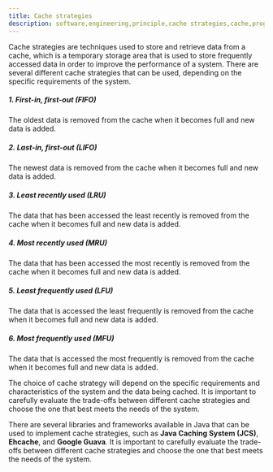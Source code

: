 ```yaml
---
title: Cache strategies
description: software,engineering,principle,cache strategies,cache,programming,immediate,dependency
---
```

Cache strategies are techniques used to store and retrieve data from a cache, which is a temporary storage area that
is used to store frequently accessed data in order to improve the performance of a system. There are several different
cache strategies that can be used, depending on the specific requirements of the system.

##### 1. First-in, first-out (FIFO)

The oldest data is removed from the cache when it becomes full and new data is added.

##### 2. Last-in, first-out (LIFO)

The newest data is removed from the cache when it becomes full and new data is added.

##### 3. Least recently used (LRU)

The data that has been accessed the least recently is removed from the cache when it becomes full and new data is added.

##### 4. Most recently used (MRU)

The data that has been accessed the most recently is removed from the cache when it becomes full and new data is added.

##### 5. Least frequently used (LFU)

The data that is accessed the least frequently is removed from the cache when it becomes full and new data is added.

##### 6. Most frequently used (MFU)

The data that is accessed the most frequently is removed from the cache when it becomes full and new data is added.

The choice of cache strategy will depend on the specific requirements and characteristics of the system and the data being cached.
It is important to carefully evaluate the trade-offs between different cache strategies and choose the one that best meets the needs of the system.

There are several libraries and frameworks available in Java that can be used to implement cache strategies,
such as **Java Caching System (JCS)**, **Ehcache**, and **Google Guava**. It is important to carefully evaluate the trade-offs
between different cache strategies and choose the one that best meets the needs of the system.
